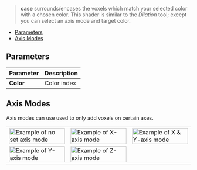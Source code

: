 > **case** surrounds/encases the voxels which match your selected color with a chosen color. This shader is similar to the _Dilation_ tool; except you can select an axis mode and target color.

<!-- TOC -->
- [Parameters](#parameters)
- [Axis Modes](#axis-modes)

## Parameters

Parameter | Description
--------- | -----------
**Color** | Color index

## Axis Modes

Axis modes can use used to only add voxels on certain axes.

<table>
    <tr>
        <td width="33%"><img width="100%" src="https://s3.amazonaws.com/misc.lachlanmcdonald.com/magicavoxel-shaders/caf97416-2a0d-4bde-a839-8f3f2d50e5a5/case_xyz.png" alt="Example of no set axis mode"></td>
        <td width="33%"><img width="100%" src="https://s3.amazonaws.com/misc.lachlanmcdonald.com/magicavoxel-shaders/caf97416-2a0d-4bde-a839-8f3f2d50e5a5/case_x.png" alt="Example of X-axis mode"></td>
        <td width="33%"><img width="100%" src="https://s3.amazonaws.com/misc.lachlanmcdonald.com/magicavoxel-shaders/caf97416-2a0d-4bde-a839-8f3f2d50e5a5/case_xy.png" alt="Example of X & Y-axis mode"></td>
    </tr>
    <tr>
        <td width="33%"><img width="100%" src="https://s3.amazonaws.com/misc.lachlanmcdonald.com/magicavoxel-shaders/caf97416-2a0d-4bde-a839-8f3f2d50e5a5/case_y.png" alt="Example of Y-axis mode"></td>
        <td width="33%"><img width="100%" src="https://s3.amazonaws.com/misc.lachlanmcdonald.com/magicavoxel-shaders/caf97416-2a0d-4bde-a839-8f3f2d50e5a5/case_z.png" alt="Example of Z-axis mode"></td>
        <td width="33%"></td>
    </tr>
</table>
